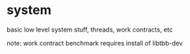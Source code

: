# system
basic low level system stuff, threads, work contracts, etc

note: work contract benchmark requires install of libtbb-dev